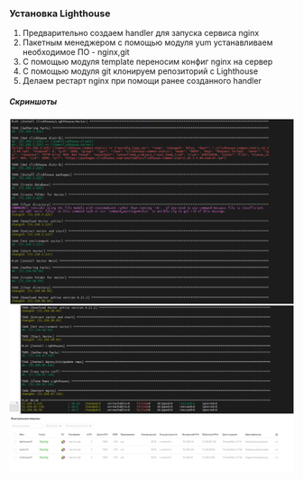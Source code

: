 ### Установка Lighthouse

1. Предварительно создаем handler для запуска сервиса nginx  
2. Пакетным менеджером с помощью модуля yum устанавливаем необходимое ПО - nginx,git  
3. C помощью модуля template переносим конфиг nginx на сервер
4. С помощью модуля git клонируем репозиторий с Lighthouse  
5. Делаем рестарт nginx при помощи ранее созданного handler  


##### Скриншоты  


![1](https://github.com/skYth1an/Ansible_1lesson/blob/0592a81564da3f7387d8b5c078a81651e9499df6/images/1.PNG "1")
![2](https://github.com/skYth1an/Ansible_1lesson/blob/0592a81564da3f7387d8b5c078a81651e9499df6/images/2.PNG "2")
![3](https://github.com/skYth1an/Ansible_1lesson/blob/0592a81564da3f7387d8b5c078a81651e9499df6/images/3.PNG "3")